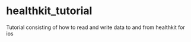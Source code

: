 # healthkit_tutorial
Tutorial consisting of how to read and write data to and from healthkit for ios
